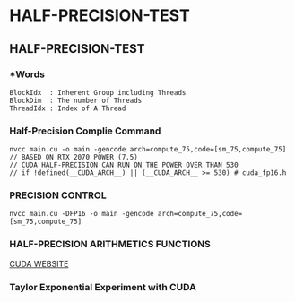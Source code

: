 # HALF-PRECISION-TEST
## HALF-PRECISION-TEST

### *Words
    
    BlockIdx  : Inherent Group including Threads
    BlockDim  : The number of Threads
    ThreadIdx : Index of A Thread

### Half-Precision Complie Command

    nvcc main.cu -o main -gencode arch=compute_75,code=[sm_75,compute_75]
    // BASED ON RTX 2070 POWER (7.5)
    // CUDA HALF-PRECISION CAN RUN ON THE POWER OVER THAN 530
    // if !defined(__CUDA_ARCH__) || (__CUDA_ARCH__ >= 530) # cuda_fp16.h
    
### PRECISION CONTROL

    nvcc main.cu -DFP16 -o main -gencode arch=compute_75,code=[sm_75,compute_75]


### HALF-PRECISION ARITHMETICS FUNCTIONS

[CUDA WEBSITE](https://docs.nvidia.com/cuda/cuda-math-api/group__CUDA__MATH____HALF__ARITHMETIC.html#group__CUDA__MATH____HALF__ARITHMETIC)    

### Taylor Exponential Experiment with CUDA
